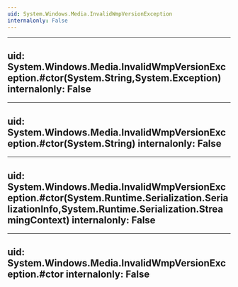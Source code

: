 ```yaml
---
uid: System.Windows.Media.InvalidWmpVersionException
internalonly: False
---
```


---
uid: System.Windows.Media.InvalidWmpVersionException.#ctor(System.String,System.Exception)
internalonly: False
---

---
uid: System.Windows.Media.InvalidWmpVersionException.#ctor(System.String)
internalonly: False
---

---
uid: System.Windows.Media.InvalidWmpVersionException.#ctor(System.Runtime.Serialization.SerializationInfo,System.Runtime.Serialization.StreamingContext)
internalonly: False
---

---
uid: System.Windows.Media.InvalidWmpVersionException.#ctor
internalonly: False
---
